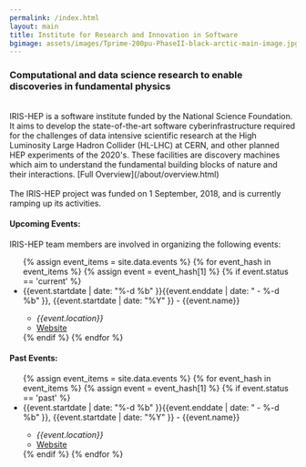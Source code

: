 ```yaml
---
permalink: /index.html
layout: main
title: Institute for Research and Innovation in Software
bgimage: assets/images/Tprime-200pu-PhaseII-black-arctic-main-image.jpg
---
```

<h3>Computational and data science research to enable discoveries in fundamental physics</h3>
<br>
IRIS-HEP is a software institute funded by the National Science Foundation. It aims to develop the state-of-the-art software cyberinfrastructure required for the challenges of data intensive scientific research at the High Luminosity Large Hadron Collider (HL-LHC) at CERN, and other planned HEP experiments of the 2020's. These facilities are discovery machines which aim to understand the fundamental building blocks of nature and their interactions. [Full Overview](/about/overview.html)
<br><br>
The IRIS-HEP project was funded on 1 September, 2018, and is currently ramping up its activities. 

<br>
<h4>Upcoming Events:</h4>
IRIS-HEP team members are involved in organizing the following events:
<ul>
{% assign event_items = site.data.events %}
{% for event_hash in event_items  %}
  {% assign event = event_hash[1] %}
  {% if event.status == 'current' %}
  <li> {{event.startdate | date: "%-d %b" }}{{event.enddate | date: " - %-d %b" }}, {{event.startdate | date: "%Y" }} - {{event.name}} </li>
  <ul>
      <li> <i>{{event.location}}</i> </li>
      <li> <a href="{{event.meetingurl}}">Website</a> </li>
  </ul>
  {% endif %}
{% endfor %}
</ul>

<h4>Past Events:</h4>
<ul>
{% assign event_items = site.data.events %}
{% for event_hash in event_items  %}
  {% assign event = event_hash[1] %}
  {% if event.status == 'past' %}
  <li> {{event.startdate | date: "%-d %b" }}{{event.enddate | date: " - %-d %b" }}, {{event.startdate | date: "%Y" }} - {{event.name}} </li>
  <ul>
      <li> <i>{{event.location}}</i> </li>
      <li> <a href="{{event.meetingurl}}">Website</a> </li>
  </ul>
  {% endif %}
{% endfor %}
</ul>

